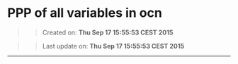 PPP of all variables in ocn
==========
>> Created on: __Thu Sep 17 15:55:53 CEST 2015__ 
 
>> Last update on: __Thu Sep 17 15:55:53 CEST 2015__ 
 
------ 
 
